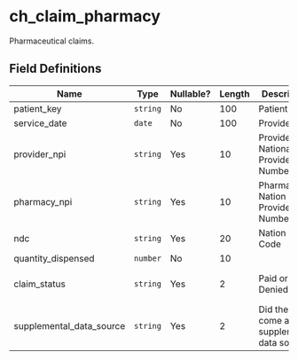 # ch_claim_pharmacy

Pharmaceutical claims.

## Field Definitions

| Name | Type | Nullable? | Length | Description | Values |
| --- | --- | --- | --- | --- | --- |
| patient_key | `string` | No | 100 | Patient key. |  |
| service_date | `date` | No | 100 | Provider key. | `YYYYMMDD` |
| provider_npi | `string` | Yes | 10 | Provider National Provider Number |  |
| pharmacy_npi | `string` | Yes | 10 | Pharmacy Nation Provider Number |  |
| ndc | `string` | Yes | 20 | Nation Drug Code |  |
| quantity_dispensed | `number` | No | 10 |  |  |
| claim_status | `string` | Yes | 2 | Paid or Denied | `1` - Paid, `2` - Denied |
| supplemental_data_source | `string` | Yes | 2 | Did the claim come a supplemental data source? |  |